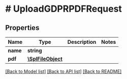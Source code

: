 # # UploadGDPRPDFRequest

## Properties

Name | Type | Description | Notes
------------ | ------------- | ------------- | -------------
**name** | **string** |  |
**pdf** | [**\SplFileObject**](\SplFileObject.md) |  |

[[Back to Model list]](../../README.md#models) [[Back to API list]](../../README.md#endpoints) [[Back to README]](../../README.md)
